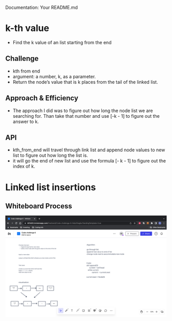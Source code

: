 
Documentation: Your README.md
# k-th value
<!-- Short summary or background information -->
- Find the k value of an list starting from the end

## Challenge
<!-- Description of the challenge -->
- kth from end
- argument: a number, k, as a parameter.
- Return the node’s value that is k places from the tail of the linked list.

## Approach & Efficiency
<!-- What approach did you take? Why? What is the Big O space/time for this approach? -->
- The approach I did was to figure out how long the node list we are searching for. Than take that number and use [-k - 1] to figure out the answer to k.

## API
<!-- Description of each method publicly available to your Linked List -->
- kth_from_end will travel through link list and append node values to new list to figure out how long the list is.
- it will go the end of new list and use the formula [- k - 1] to figure out the index of k.

# Linked list insertions

## Whiteboard Process
<!-- Embedded whiteboard image -->
![](./CC-6-whiteboard.png)


